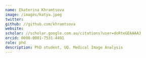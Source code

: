 ```yaml
---
name: Ekaterina Khramtsova
image: /images/katya.jpeg
twitter: 
github: //github.com/khramtsova
website: 
scholar: //scholar.google.com.au/citations?user=doRteGEAAAAJ
orcid: 0000-0001-7531-4491
role: phd
description: PhD student, UQ. Medical Image Analysis
---
```


